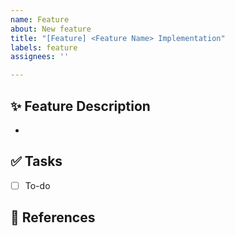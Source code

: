 ```yaml
---
name: Feature
about: New feature
title: "[Feature] <Feature Name> Implementation"
labels: feature
assignees: ''

---
```


## ✨ Feature Description
- 

## ✅ Tasks
- [ ] To-do

## 📎 References
